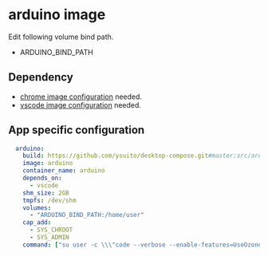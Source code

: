 # arduino image

Edit following volume bind path.
- ARDUINO_BIND_PATH

## Dependency
- [chrome image configuration](../chrome/README.md) needed.
- [vscode image configuration](../vscode/README.md) needed.

## App specific configuration
```yaml
  arduino:
    build: https://github.com/ysuito/desktop-compose.git#master:src/arduino
    image: arduino
    container_name: arduino
    depends_on:
      - vscode
    shm_size: 2GB
    tmpfs: /dev/shm
    volumes:
      - "ARDUINO_BIND_PATH:/home/user"
    cap_add:
      - SYS_CHROOT
      - SYS_ADMIN
    command: ["su user -c \\\"code --verbose --enable-features=UseOzonePlatform --ozone-platform=wayland\\\""]
```
